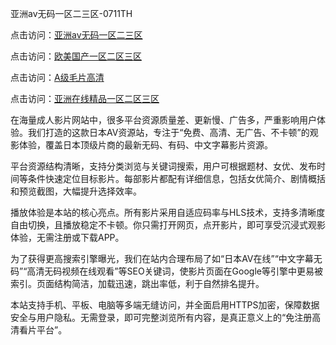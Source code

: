 亚洲av无码一区二三区-0711TH

点击访问：<a href="https://heiliaoxwd5i8.pages.dev">亚洲av无码一区二三区</a>

点击访问：<a href="https://heiliaowt0d7p.pages.dev">欧美国产一区二区三区</a>

点击访问：<a href="https://heiliaoga6s9v.pages.dev">A级毛片高清</a>

点击访问：<a href="https://heiliaoow5kzm.pages.dev">亚洲在线精品一区二区三区</a>




在海量成人影片网站中，很多平台资源质量差、更新慢、广告多，严重影响用户体验。我们打造的这款日本AV资源站，专注于“免费、高清、无广告、不卡顿”的观影体验，覆盖日本顶级片商的最新无码、有码、中文字幕影片资源。

平台资源结构清晰，支持分类浏览与关键词搜索，用户可根据题材、女优、发布时间等条件快速定位目标影片。每部影片都配有详细信息，包括女优简介、剧情概括和预览截图，大幅提升选择效率。

播放体验是本站的核心亮点。所有影片采用自适应码率与HLS技术，支持多清晰度自由切换，且播放稳定不卡顿。你只需打开网页，点开影片，即可享受沉浸式观影体验，无需注册或下载APP。

为了获得更高搜索引擎曝光，我们在站内合理布局了如“日本AV在线”“中文字幕无码”“高清无码视频在线观看”等SEO关键词，使影片页面在Google等引擎中更易被索引。页面结构简洁，加载迅速，跳出率低，利于自然排名提升。

本站支持手机、平板、电脑等多端无缝访问，并全面启用HTTPS加密，保障数据安全与用户隐私。无需登录，即可完整浏览所有内容，是真正意义上的“免注册高清看片平台”。

<span style="display:none;">[Canonical link](https://github.com/tw6794/av7981)</span>
